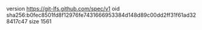 version https://git-lfs.github.com/spec/v1
oid sha256:b0fec8501fd8f12976fe7431666953384d148d89c00dd2ff31f61ad328417c47
size 1561
